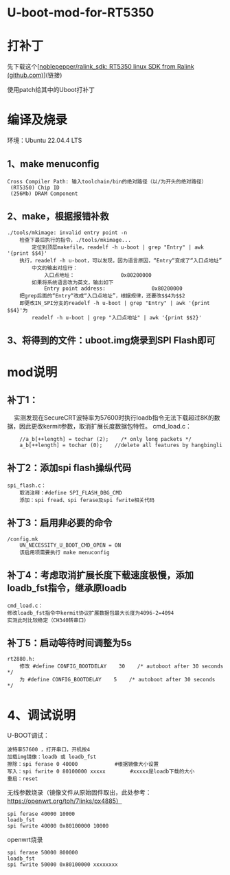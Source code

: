 # U-boot-mod-for-RT5350

# 打补丁

先下载这个[[noblepepper/ralink_sdk: RT5350 linux SDK from Ralink (github.com)](https://github.com/noblepepper/ralink_sdk)](链接)

使用patch给其中的Uboot打补丁



# 编译及烧录



环境：Ubuntu 22.04.4 LTS

## 1、make menuconfig

    Cross Compiler Path: 输入toolchain/bin的绝对路径（以/为开头的绝对路径）
     (RT5350) Chip ID
     (256Mb) DRAM Component

## 2、make，根据报错补救


    ./tools/mkimage: invalid entry point -n
        检查下最后执行的指令，./tools/mkimage...
            定位到顶层makefile，readelf -h u-boot | grep "Entry" | awk '{print $$4}'
        执行，readelf -h u-boot，可以发现，因为语言原因，“Entry“变成了“入口点地址”
            中文的输出对应行：
                入口点地址：               0x80200000
            如果将系统语言改为英文，输出如下
                Entry point address:               0x80200000
        把grep后面的“Entry“改成“入口点地址”，根据规律，还要改$$4为$$2
        即更改IN_SPI分支的readelf -h u-boot | grep "Entry" | awk '{print $$4}'为
            readelf -h u-boot | grep "入口点地址" | awk '{print $$2}'

## 3、将得到的文件：uboot.img烧录到SPI Flash即可



# mod说明



## 补丁1：





    实测发现在SecureCRT波特率为57600时执行loadb指令无法下载超过8K的数据，因此更改kermit参数，取消扩展长度数据包特性。
    cmd_load.c：




        //a_b[++length] = tochar (2);    /* only long packets */
        a_b[++length] = tochar (0);    //delete all features by hangbingli




## 补丁2：添加spi flash操纵代码


    spi_flash.c：
        取消注释：#define SPI_FLASH_DBG_CMD 
        添加：spi fread、spi ferase及spi fwrite相关代码




## 补丁3：启用非必要的命令


    /config.mk
        UN_NECESSITY_U_BOOT_CMD_OPEN = ON
        该启用项需要执行 make menuconfig




## 补丁4：考虑取消扩展长度下载速度极慢，添加loadb_fst指令，继承原loadb


    cmd_load.c：
    修改loadb_fst指令中kermit协议扩展数据包最大长度为4096-2=4094
    实测此时比较稳定（CH340转串口）




## 补丁5：启动等待时间调整为5s


    rt2880.h:
        修改 #define CONFIG_BOOTDELAY    30    /* autoboot after 30 seconds    */ 
        为 #define CONFIG_BOOTDELAY    5    /* autoboot after 30 seconds    */



# 4、调试说明



U-BOOT调试：




    波特率57600 ，打开串口，开机按4
    加载img镜像：loadb 或 loadb_fst
    擦除：spi ferase 0 40000            #根据镜像大小设置
    写入：spi fwrite 0 80100000 xxxxx        #xxxxx是loadb下载的大小
    重启：reset

无线参数烧录（镜像文件从原始固件取出，此处参考：https://openwrt.org/toh/7links/px4885）




    spi ferase 40000 10000
    loadb_fst
    spi fwrite 40000 0x80100000 10000

openwrt烧录


    spi ferase 50000 800000
    loadb_fst
    spi fwrite 50000 0x80100000 xxxxxxxx
